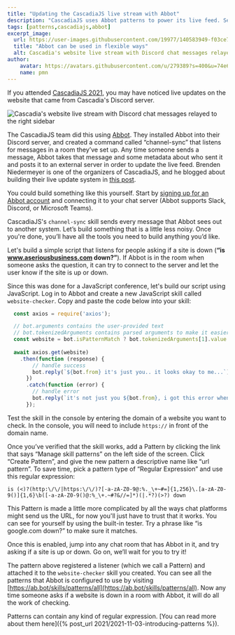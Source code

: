 ```yaml
---
title: "Updating the CascadiaJS live stream with Abbot"
description: "CascadiaJS uses Abbot patterns to power its live feed. See how to use Patterns in this post"
tags: [patterns,cascadiajs,abbot]
excerpt_image:
  url: https://user-images.githubusercontent.com/19977/140583949-f03ce751-5708-4eaa-a14a-fa2b03d43737.png
  title: "Abbot can be used in flexible ways"
  alt: Cascadia's website live stream with Discord chat messages relayed to the right sidebar
author:
    avatar: https://avatars.githubusercontent.com/u/279389?s=400&u=74e6e598a2bf9d9889fbb771c542c508bf270e36&v=4
    name: pmn
---
```


If you attended [CascadiaJS 2021](https://2021.cascadiajs.com/), you may have noticed live updates on the website that came from Cascadia's Discord server.

![Cascadia's website live stream with Discord chat messages relayed to the right sidebar](https://user-images.githubusercontent.com/19977/140583949-f03ce751-5708-4eaa-a14a-fa2b03d43737.png "Abbot can be used in flexible ways")

The CascadiaJS team did this using [Abbot](https://ab.bot/). They installed Abbot into their Discord server, and created a command called “channel-sync” that listens for messages in a room they’ve set up. Any time someone sends a message, Abbot takes that message and some metadata about who sent it and posts it to an external server in order to update the live feed. Brenden Niedermeyer is one of the organizers of CascadiaJS, and he blogged about building their live update system in [this post](https://brenden.codes/cascadiajs-building-live-experiences-with-web-components).

You could build something like this yourself. Start by [signing up for an Abbot account](https://ab.bot) and connecting it to your chat server (Abbot supports Slack, Discord, or Microsoft Teams). 

CascadiaJS's `channel-sync` skill sends every message that Abbot sees out to another system. Let’s build something that is a little less noisy. Once you're done, you’ll have all the tools you need to build anything you’d like.

Let's build a simple script that listens for people asking if a site is down (__“is www.aseriousbusiness.com down?”__). If Abbot is in the room when someone asks the question, it can try to connect to the server and let the user know if the site is up or down. 

Since this was done for a JavaScript conference, let's build our script using JavaScript. Log in to Abbot and create a new JavaScript skill called `website-checker`. Copy and paste the code below into your skill:

```javascript
  const axios = require('axios');

  // bot.arguments contains the user-provided text
  // bot.tokenizedArguments contains parsed arguments to make it easier to handle them.
  const website = bot.isPatternMatch ? bot.tokenizedArguments[1].value : bot.arguments;
  
  await axios.get(website)
    .then(function (response) {
        // handle success
        bot.reply(`${bot.from} it's just you.. it looks okay to me...`)
      })
      .catch(function (error) {
        // handle error
        bot.reply(`it's not just you ${bot.from}, i got this error when i tried: \n ${error}`)
      });
```

Test the skill in the console by entering the domain of a website you want to check. In the console, you will need to include `https://` in front of the domain name. 

Once you’ve verified that the skill works, add a Pattern by clicking the link that says “Manage skill patterns” on the left side of the screen. Click “Create Pattern”, and give the new pattern a descriptive name like “url pattern”. To save time, pick a pattern type of “Regular Expression” and use this regular expression: 

`is (<)?(http:\/\/|https:\/\/)?[-a-zA-Z0-9@:%._\+~#=]{1,256}\.[a-zA-Z0-9()]{1,6}\b([-a-zA-Z0-9()@:%_\+.~#?&//=]*)(|.*?)(>?) down`

This Pattern is made a little more complicated by all the ways chat platforms might send us the URL, for now you'll just have to trust that it works. You can see for yourself by using the built-in tester. Try a phrase like “is google.com down?” to make sure it matches.

Once this is enabled, jump into any chat room that has Abbot in it, and try asking if a site is up or down. Go on, we’ll wait for you to try it!

The pattern above registered a listener (which we call a Pattern) and attached it to the `website-checker` skill you created. You can see all the patterns that Abbot is configured to use by visiting [https://ab.bot/skills/patterns/all](https://ab.bot/skills/patterns/all). Now any time someone asks if a website is down in a room with Abbot, it will do all the work of checking.

Patterns can contain any kind of regular expression. [You can read more about them here]({% post_url 2021/2021-11-03-introducing-patterns %}).
